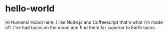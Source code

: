 # hello-world

Hi Humans!
Hubot here, I like Node.js and Coffeescript that's what I'm made of!.
I've had tacos on the moon and find them far superior to Earth tacos.
